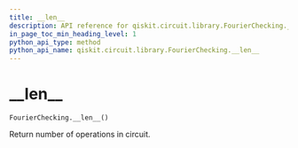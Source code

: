 ```yaml
---
title: __len__
description: API reference for qiskit.circuit.library.FourierChecking.__len__
in_page_toc_min_heading_level: 1
python_api_type: method
python_api_name: qiskit.circuit.library.FourierChecking.__len__
---
```


# \_\_len\_\_

<span id="qiskit.circuit.library.FourierChecking.__len__" />

`FourierChecking.__len__()`

Return number of operations in circuit.

